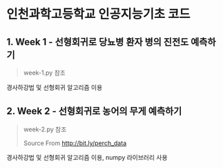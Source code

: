 # 인천과학고등학교 인공지능기초 코드
## 1. Week 1 - 선형회귀로 당뇨병 환자 병의 진전도 예측하기
> week-1.py 참조

경사하강법 및 선형회귀 알고리즘 이용

## 2. Week 2 - 선형회귀로 농어의 무게 예측하기
> week-2.py 참조
> 
> Source From http://bit.ly/perch_data

경사하강법 및 선형회귀 알고리즘 이용, numpy 라이브러리 사용
